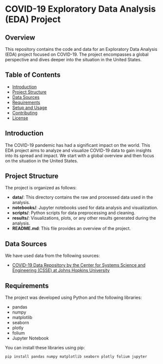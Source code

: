 # COVID-19 Exploratory Data Analysis (EDA) Project

## Overview

This repository contains the code and data for an Exploratory Data Analysis (EDA) project focused on COVID-19. The project encompasses a global perspective and dives deeper into the situation in the United States.

## Table of Contents

- [Introduction](#introduction)
- [Project Structure](#project-structure)
- [Data Sources](#data-sources)
- [Requirements](#requirements)
- [Setup and Usage](#setup-and-usage)
- [Contributing](#contributing)
- [License](#license)

## Introduction

The COVID-19 pandemic has had a significant impact on the world. This EDA project aims to analyze and visualize COVID-19 data to gain insights into its spread and impact. We start with a global overview and then focus on the situation in the United States.

## Project Structure

The project is organized as follows:

- **data/**: This directory contains the raw and processed data used in the analysis.
- **notebooks/**: Jupyter notebooks used for data analysis and visualization.
- **scripts/**: Python scripts for data preprocessing and cleaning.
- **results/**: Visualizations, plots, or any other results generated during the analysis.
- **README.md**: This file provides an overview of the project.

## Data Sources

We have used data from the following sources:

- [COVID-19 Data Repository by the Center for Systems Science and Engineering (CSSE) at Johns Hopkins University](https://github.com/CSSEGISandData/COVID-19)

## Requirements

The project was developed using Python and the following libraries:

- pandas
- numpy
- matplotlib
- seaborn
- plotly
- folium
- Jupyter Notebook

You can install these libraries using pip:

```bash
pip install pandas numpy matplotlib seaborn plotly folium jupyter

